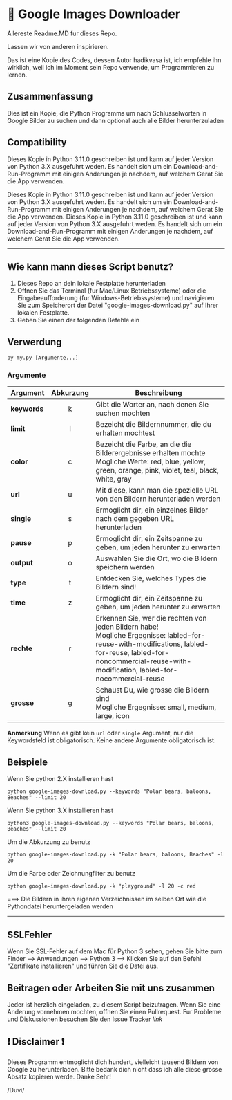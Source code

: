 # :sunrise: Google Images Downloader

Allereste Readme.MD fur dieses Repo.

Lassen wir von anderen inspirieren.

Das ist eine Kopie des Codes, dessen Autor hadikvasa ist, ich empfehle ihn
wirklich, weil ich im Moment sein Repo verwende, um Programmieren zu lernen.

## Zusammenfassung

Dies ist ein Kopie, die Python Programms um nach Schlusselworten in Google Bilder zu suchen und dann optional auch alle Bilder herunterzuladen


## Compatibility

Dieses Kopie in Python 3.11.0 geschreiben ist und kann auf jeder Version von Python 3.X ausgefuhrt weden. Es handelt sich um ein Download-and-Run-Programm mit einigen Anderungen je nachdem, auf welchem Gerat Sie die App verwenden.


Dieses Kopie in Python 3.11.0 geschreiben ist und kann auf jeder Version von Python 3.X ausgefuhrt weden. Es handelt sich um ein Download-and-Run-Programm mit einigen Anderungen je nachdem, auf welchem Gerat Sie die App verwenden.
Dieses Kopie in Python 3.11.0 geschreiben ist und kann auf jeder Version von Python 3.X ausgefuhrt weden. Es handelt sich um ein Download-and-Run-Programm mit einigen Anderungen je nachdem, auf welchem Gerat Sie die App verwenden.


--- 

## Wie kann mann dieses Script benutz?

1. Dieses Repo an dein lokale Festplatte herunterladen
2. Offnen Sie das Terminal (fur Mac/Linux Betriebssysteme) oder die Eingabeaufforderung (fur Windows-Betriebssysteme) und navigieren Sie zum Speicherort der Datei "google-images-download.py" auf Ihrer lokalen Festplatte.
3. Geben Sie einen der folgenden Befehle ein

## Verwerdung

`py my.py [Argumente...]`

### Argumente
| Argument | Abkurzung | Beschreibung |
| --- | :---: | --- |
| **keywords** | k | Gibt die Worter an, nach denen Sie suchen mochten |
| **limit** | l | Bezeicht die Bildernnummer, die du erhalten mochtest |
| **color** | c | Bezeicht die Farbe, an die die Bilderergebnisse erhalten mochte <br> Mogliche Werte: red, blue, yellow, green, orange, pink, violet, teal, black, white, gray |
| **url** | u | Mit diese, kann man die spezielle URL von den Bildern herunterladen werden |
| **single** | s | Ermoglicht dir, ein einzelnes Bilder nach dem gegeben URL herunterladen |
| **pause** | p | Ermoglicht dir, ein Zeitspanne zu geben, um jeden herunter zu erwarten |
| **output** | o | Auswahlen Sie die Ort, wo die Bildern speichern werden |
| **type** | t | Entdecken Sie, welches Types die Bildern sind! |
| **time** | z | Ermoglicht dir, ein Zeitspanne zu geben, um jeden herunter zu erwarten |
| **rechte** | r | Erkennen Sie, wer die rechten von jeden Bildern habe! <br> Mogliche Ergegnisse:  labled-for-reuse-with-modifications, labled-for-reuse, labled-for-noncommercial-reuse-with-modification, labled-for-nocommercial-reuse |
| **grosse** | g | Schaust Du, wie grosse die Bildern sind <br> Mogliche Ergegnisse:  small, medium, large, icon |

**Anmerkung** Wenn es gibt kein `url` oder `single` Argument, nur die Keywordsfeld ist obligatorisch. Keine andere Argumente obligatorisch ist.

## Beispiele

Wenn Sie python 2.X installieren hast

`python google-images-download.py --keywords "Polar bears, baloons, Beaches" --limit 20`

Wenn Sie python 3.X installieren hast

`python3 google-images-download.py --keywords "Polar bears, baloons, Beaches" --limit 20`

Um die Abkurzung zu benutz

`python google-images-download.py -k "Polar bears, baloons, Beaches" -l 20`

Um die Farbe oder Zeichnungfilter zu benutz

`python google-images-download.py -k "playground" -l 20 -c red`

===> Die Bildern in ihren eigenen Verzeichnissen im selben Ort wie die Pythondatei heruntergeladen werden

---

## SSLFehler

Wenn Sie SSL-Fehler auf dem Mac für Python 3 sehen, gehen Sie bitte zum Finder —> Anwendungen —> Python 3 —> Klicken Sie auf den Befehl "Zertifikate installieren" und führen Sie die Datei aus.

## Beitragen oder Arbeiten Sie mit uns zusammen

Jeder ist herzlich eingeladen, zu diesem Script beizutragen. Wenn Sie eine Anderung vornehmen mochten, offnen Sie einen Pullrequest. Fur Probleme und Diskussionen besuchen Sie den Issue Tracker *link*

## :exclamation: Disclaimer :exclamation:

Dieses Programm entmoglicht dich hundert, vielleicht tausend Bildern von Google zu herunterladen. Bitte bedank dich nicht dass ich alle diese grosse Absatz kopieren werde. Danke Sehr! 



/Duvi/

